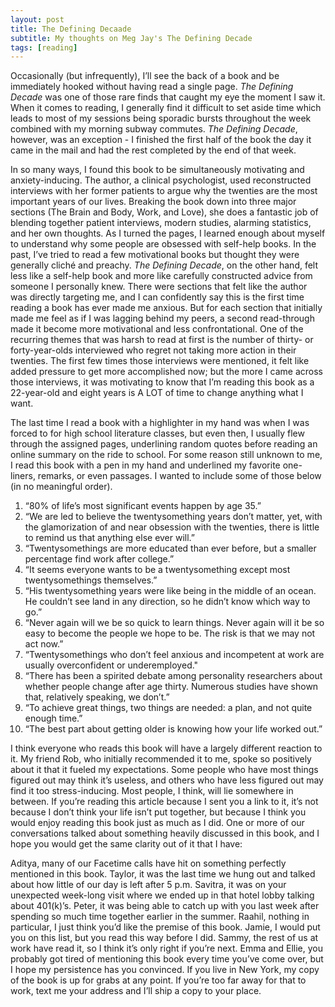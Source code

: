 ```yaml
---
layout: post
title: The Defining Decaade
subtitle: My thoughts on Meg Jay's The Defining Decade
tags: [reading]
---
```

Occasionally (but infrequently), I’ll see the back of a book and be immediately hooked without having read a single page. *The Defining Decade* was one of those rare finds that caught my eye the moment I saw it. When it comes to reading, I generally find it difficult to set aside time which leads to most of my sessions being sporadic bursts throughout the week combined with my morning subway commutes. *The Defining Decade*, however, was an exception - I finished the first half of the book the day it came in the mail and had the rest completed by the end of that week. 

In so many ways, I found this book to be simultaneously motivating and anxiety-inducing. The author, a clinical psychologist, used reconstructed interviews with her former patients to argue why the twenties are the most important years of our lives. Breaking the book down into three major sections (The Brain and Body, Work, and Love), she does a fantastic job of blending together patient interviews, modern studies, alarming statistics, and her own thoughts. As I turned the pages, I learned enough about myself to understand why some people are obsessed with self-help books. In the past, I’ve tried to read a few motivational books but thought they were generally cliché and preachy. *The Defining Decade*, on the other hand, felt less like a self-help book and more like carefully constructed advice from someone I personally knew. There were sections that felt like the author was directly targeting me, and I can confidently say this is the first time reading a book has ever made me anxious. But for each section that initially made me feel as if I was lagging behind my peers, a second read-through made it become more motivational and less confrontational. One of the recurring themes that was harsh to read at first is the number of thirty- or forty-year-olds interviewed who regret not taking more action in their twenties. The first few times those interviews were mentioned, it felt like added pressure to get more accomplished now; but the more I came across those interviews, it was motivating to know that I’m reading this book as a 22-year-old and eight years is A LOT of time to change anything what I want.

The last time I read a book with a highlighter in my hand was when I was forced to for high school literature classes, but even then, I usually flew through the assigned pages, underlining random quotes before reading an online summary on the ride to school. For some reason still unknown to me, I read this book with a pen in my hand and underlined my favorite one-liners, remarks, or even passages. I wanted to include some of those below (in no meaningful order).
1.	“80% of life’s most significant events happen by age 35.”
2.	“We are led to believe the twentysomething years don’t matter, yet, with the glamorization of and near obsession with the twenties, there is little to remind us that anything else ever will.”
3.	“Twentysomethings are more educated than ever before, but a smaller percentage find work after college.”
4.	“It seems everyone wants to be a twentysomething except most twentysomethings themselves.”
5.	“His twentysomething years were like being in the middle of an ocean. He couldn’t see land in any direction, so he didn’t know which way to go.”
6.	“Never again will we be so quick to learn things. Never again will it be so easy to become the people we hope to be. The risk is that we may not act now.”
7.	“Twentysomethings who don’t feel anxious and incompetent at work are usually overconfident or underemployed."
8.	“There has been a spirited debate among personality researchers about whether people change after age thirty. Numerous studies have shown that, relatively speaking, we don’t.”
9.	“To achieve great things, two things are needed: a plan, and not quite enough time.”
10.	“The best part about getting older is knowing how your life worked out.”

I think everyone who reads this book will have a largely different reaction to it. My friend Rob, who initially recommended it to me, spoke so positively about it that it fueled my expectations. Some people who have most things figured out may think it’s useless, and others who have less figured out may find it too stress-inducing. Most people, I think, will lie somewhere in between. If you’re reading this article because I sent you a link to it, it’s not because I don’t think your life isn’t put together, but because I think you would enjoy reading this book just as much as I did. One or more of our conversations talked about something heavily discussed in this book, and I hope you would get the same clarity out of it that I have:

Aditya, many of our Facetime calls have hit on something perfectly mentioned in this book. Taylor, it was the last time we hung out and talked about how little of our day is left after 5 p.m. Savitra, it was on your unexpected week-long visit where we ended up in that hotel lobby talking about 401(k)’s. Peter, it was being able to catch up with you last week after spending so much time together earlier in the summer. Raahil, nothing in particular, I just think you’d like the premise of this book. Jamie, I would put you on this list, but you read this way before I did. Sammy, the rest of us at work have read it, so I think it’s only right if you’re next. Emma and Ellie, you probably got tired of mentioning this book every time you’ve come over, but I hope my persistence has you convinced.  If you live in New York, my copy of the book is up for grabs at any point. If you’re too far away for that to work, text me your address and I’ll ship a copy to your place.

